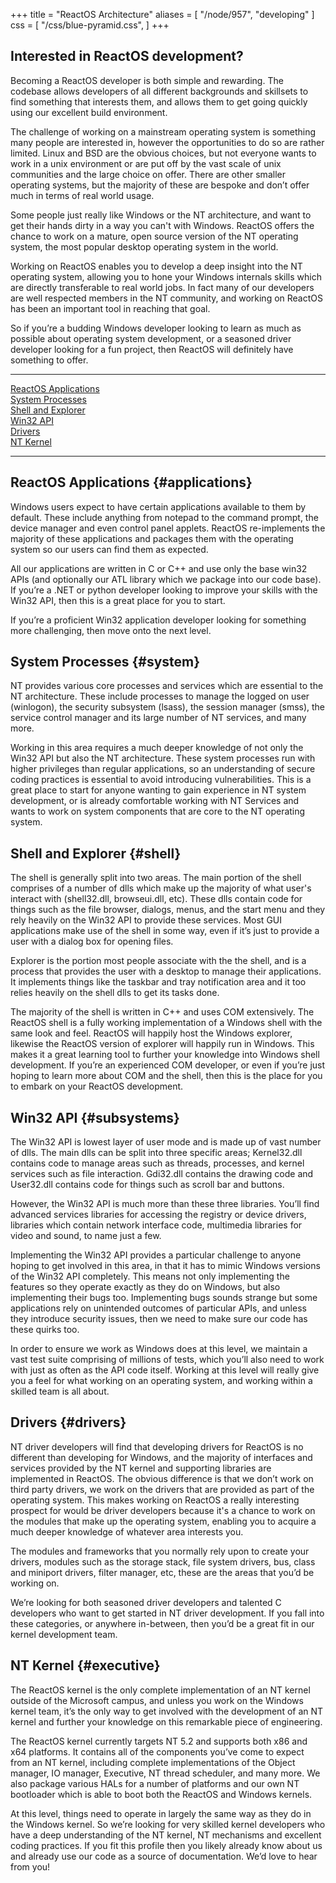 +++
title = "ReactOS Architecture"
aliases = [
    "/node/957",
    "developing"
]
css = [
    "/css/blue-pyramid.css",
]
+++

Interested in ReactOS development?
---
Becoming a ReactOS developer is both simple and rewarding. The codebase allows developers of all different backgrounds and skillsets to find something that interests them, and allows them to get going quickly using our excellent build environment. 


The challenge of working on a mainstream operating system is something many people are interested in, however the opportunities to do so are rather limited. Linux and BSD are the obvious choices, but not everyone wants to work in a unix environment or are put off by the vast scale of unix communities and the large choice on offer. There are other smaller operating systems, but the majority of these are bespoke and don’t offer much in terms of real world usage.


Some people just really like Windows or the NT architecture, and want to get their hands dirty in a way you can't with Windows. ReactOS offers the chance to work on a mature, open source version of the NT operating system, the most popular desktop operating system in the world.


Working on ReactOS enables you to develop a deep insight into the NT operating system, allowing you to hone your Windows internals skills which are directly transferable to real world jobs. In fact many of our developers are well respected members in the NT community, and working on ReactOS has been an important tool in reaching that goal.


So if you’re a budding Windows developer looking to learn as much as possible about operating system development, or a seasoned driver developer looking for a fun project, then ReactOS will definitely have something to offer.

----

<div class="pyramid">
    <a href="#applications"><div class="dtapps">ReactOS Applications</div></a>
    <a href="#system"><div class="dtsys">System Processes</div></a>
    <a href="#shell"><div class="dtshell">Shell and Explorer</div></a>
    <a href="#subsystems"><div class="dtsubs">Win32 API</div></a>
    <a href="#drivers"><div class="dtdriv">Drivers</div></a>
    <a href="#executive"><div class="dtexec">NT Kernel</div> </a>
</div>

---


## ReactOS Applications {#applications}

Windows users expect to have certain applications available to them by default. These include anything from notepad to the command prompt, the device manager and even control panel applets. ReactOS re-implements the majority of these applications and packages them with the operating system so our users can find them as expected. 

All our applications are written in C or C++ and use only the base win32 APIs (and optionally our ATL library which we package into our code base). If you’re a .NET or python developer looking to improve your skills with the Win32 API, then this is a great place for you to start. 

If you’re a proficient Win32 application developer looking for something more challenging, then move onto the next level.

## System Processes {#system}

NT provides various core processes and services which are essential to the NT architecture. These include processes to manage the logged on user (winlogon), the security subsystem (lsass), the session manager (smss), the service control manager and its large number of NT services, and many more.

Working in this area requires a much deeper knowledge of not only the Win32 API but also the NT architecture. These system processes run with higher privileges than regular applications, so an understanding of secure coding practices is essential to avoid introducing vulnerabilities. This is a great place to start for anyone wanting to gain experience in NT system development, or is already comfortable working with NT Services and wants to work on system components that are core to the NT operating system.

## Shell and Explorer {#shell}

The shell is generally split into two areas. The main portion of the shell comprises of a number of dlls which make up the majority of what user's interact with (shell32.dll, browseui.dll, etc). These dlls contain code for things such as the file browser, dialogs, menus, and the start menu and they rely heavily on the Win32 API to provide these services. Most GUI applications make use of the shell in some way, even if it’s just to provide a user with a dialog box for opening files.

Explorer is the portion most people associate with the the shell, and is a process that provides the user with a desktop to manage their applications. It implements things like the taskbar and tray notification area and it too relies heavily on the shell dlls to get its tasks done.

The majority of the shell is written in C++ and uses COM extensively. The ReactOS shell is a fully working implementation of a Windows shell with the same look and feel. ReactOS will happily host the Windows explorer, likewise the ReactOS version of explorer will happily run in Windows. This makes it a great learning tool to further your knowledge into Windows shell development. If you’re an experienced COM developer, or even if you’re just hoping to learn more about COM and the shell, then this is the place for you to embark on your ReactOS development.

## Win32 API {#subsystems}

The Win32 API is lowest layer of user mode and is made up of vast number of dlls. The main dlls can be split into three specific areas; Kernel32.dll contains code to manage areas such as threads, processes, and kernel services such as file interaction. Gdi32.dll contains the drawing code and User32.dll contains code for things such as scroll bar and buttons.

However, the Win32 API is much more than these three libraries. You’ll find advanced services libraries for accessing the registry or device drivers, libraries which contain network interface code, multimedia libraries for video and sound, to name just a few.

Implementing the Win32 API provides a particular challenge to anyone hoping to get involved in this area, in that it has to mimic Windows versions of the Win32 API completely. This means not only implementing the features so they operate exactly as they do on Windows, but also implementing their bugs too. Implementing bugs sounds strange but some applications rely on unintended outcomes of particular APIs, and unless they introduce security issues, then we need to make sure our code has these quirks too.

In order to ensure we work as Windows does at this level, we maintain a vast test suite comprising of millions of tests, which you’ll also need to work with just as often as the API code itself. Working at this level will really give you a feel for what working on an operating system, and working within a skilled team is all about.

## Drivers {#drivers}

NT driver developers will find that developing drivers for ReactOS is no different than developing for Windows, and the majority of interfaces and services provided by the NT kernel and supporting libraries are implemented in ReactOS. The obvious difference is that we don’t work on third party drivers, we work on the drivers that are provided as part of the operating system. This makes working on ReactOS a really interesting prospect for would be driver developers because it's a chance to work on the modules that make up the operating system, enabling you to acquire a much deeper knowledge of whatever area interests you.

The modules and frameworks that you normally rely upon to create your drivers, modules such as the storage stack, file system drivers, bus, class and miniport drivers, filter manager, etc, these are the areas that you’d be working on.

We’re looking for both seasoned driver developers and talented C developers who want to get started in NT driver development. If you fall into these categories, or anywhere in-between, then you’d be a great fit in our kernel development team.

## NT Kernel {#executive}

The ReactOS kernel is the only complete implementation of an NT kernel outside of the Microsoft campus, and unless you work on the Windows kernel team, it’s the only way to get involved with the development of an NT kernel and further your knowledge on this remarkable piece of engineering.

The ReactOS kernel currently targets NT 5.2 and supports both x86 and x64 platforms. It contains all of the components you’ve come to expect from an NT kernel, including complete implementations of the Object manager, IO manager, Executive, NT thread scheduler, and many more. We also package various HALs for a number of platforms and our own NT bootloader which is able to boot both the ReactOS and Windows kernels.

At this level, things need to operate in largely the same way as they do in the Windows kernel. So we’re looking for very skilled kernel developers who have a deep understanding of the NT kernel, NT mechanisms and excellent coding practices. If you fit this profile then you likely already know about us and already use our code as a source of documentation. We’d love to hear from you!


